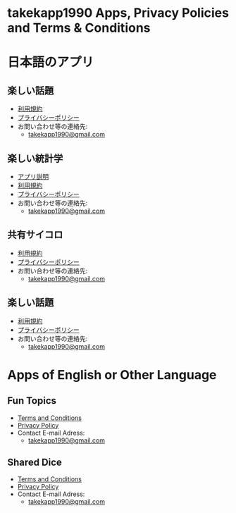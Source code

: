 # takekapp1990 Apps, Privacy Policies and Terms & Conditions

# 日本語のアプリ

## 楽しい話題

* [利用規約](https://takekapp1990.github.io/Apps_PrivacyPolicies_TermsAndConditions/FunTopics/ja/terms_and_conditions_ja.html)
* [プライバシーポリシー](https://takekapp1990.github.io/Apps_PrivacyPolicies_TermsAndConditions/FunTopics/ja/privacy_policy_ja.html)
* お問い合わせ等の連絡先: 
  * takekapp1990@gmail.com

## 楽しい統計学

* [アプリ説明](https://takekapp1990.github.io/Apps_PrivacyPolicies_TermsAndConditions/LearningStatistics/ja/app_introduction.html)
* [利用規約](https://takekapp1990.github.io/Apps_PrivacyPolicies_TermsAndConditions/LearningStatistics/ja/terms_and_conditions_ja.html)
* [プライバシーポリシー](https://takekapp1990.github.io/Apps_PrivacyPolicies_TermsAndConditions/LearningStatistics/ja/privacy_policy_ja.html)
* お問い合わせ等の連絡先: 
  * takekapp1990@gmail.com


## 共有サイコロ

* [利用規約](https://takekapp1990.github.io/Apps_PrivacyPolicies_TermsAndConditions/SharedDice/ja/terms_and_conditions_ja.html)
* [プライバシーポリシー](https://takekapp1990.github.io/Apps_PrivacyPolicies_TermsAndConditions/SharedDice/ja/privacy_policy_ja.html)
* お問い合わせ等の連絡先: 
  * takekapp1990@gmail.com

## 楽しい話題

* [利用規約](https://takekapp1990.github.io/Apps_PrivacyPolicies_TermsAndConditions/FunTopics/ja/terms_and_conditions_ja.html)
* [プライバシーポリシー](https://takekapp1990.github.io/Apps_PrivacyPolicies_TermsAndConditions/FunTopics/ja/privacy_policy_ja.html)
* お問い合わせ等の連絡先: 
  * takekapp1990@gmail.com

# Apps of English or Other Language

## Fun Topics

* [Terms and Conditions](https://takekapp1990.github.io/Apps_PrivacyPolicies_TermsAndConditions/FunTopics/en/terms_and_conditions_en.html)
* [Privacy Policy](https://takekapp1990.github.io/Apps_PrivacyPolicies_TermsAndConditions/FunTopics/en/privacy_policy_en.html)
* Contact E-mail Adress: 
  * takekapp1990@gmail.com

## Shared Dice

* [Terms and Conditions](https://takekapp1990.github.io/Apps_PrivacyPolicies_TermsAndConditions/SharedDice/en/terms_and_conditions_en.html)
* [Privacy Policy](https://takekapp1990.github.io/Apps_PrivacyPolicies_TermsAndConditions/SharedDice/en/privacy_policy_en.html)
* Contact E-mail Adress: 
  * takekapp1990@gmail.com
